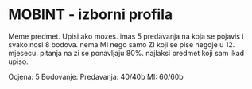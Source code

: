 # MOBINT - izborni profila

Meme predmet. Upisi ako mozes. imas 5 predavanja na koja se pojavis i svako nosi 8 bodova. nema MI nego samo ZI koji se pise negdje u 12. mjesecu. pitanja na zi se ponavljaju 80%. najlaksi predmet koji sam ikad upiso.

Ocjena: 5
Bodovanje:
    Predavanja: 40/40b
    MI: 60/60b